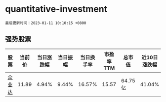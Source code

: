 # quantitative-investment

`最后更新时间：2023-01-11 10:10:15 +0800`

## 强势股票

|股票|当前价|当日涨跌幅|当日振幅|当日换手率|市盈率TTM|总市值|近10日涨跌幅|
|----|----|----|----|----|----|----|----|
|[众业达](https://xueqiu.com/S/SZ002441)|11.89|4.94%|9.44%|16.57%|15.57|64.75亿|41.04%|
